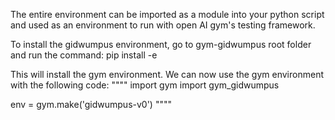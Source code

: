 The entire environment can be imported as a module into your python
 script and used as an environment to run with open AI gym's testing framework.

To install the gidwumpus environment, go to gym-gidwumpus root folder and run the command:
pip install -e

This will install the gym environment. We can now use the gym environment with the following code:
""""
import gym
import gym_gidwumpus

env = gym.make('gidwumpus-v0')
""""